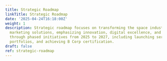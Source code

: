 ```yaml
---
title: Strategic Roadmap
linkTitle: Strategic Roadmap
date: '2025-04-24T16:18:00Z'
weight: 1
description: Strategic roadmap focuses on transforming the space industry with sustainable
  marketing solutions, emphasizing innovation, digital excellence, and client success
  through phased initiatives from 2025 to 2027, including launching services, expanding
  portfolios, and achieving B Corp certification.
draft: false
ref: strategic-roadmap
---
```


